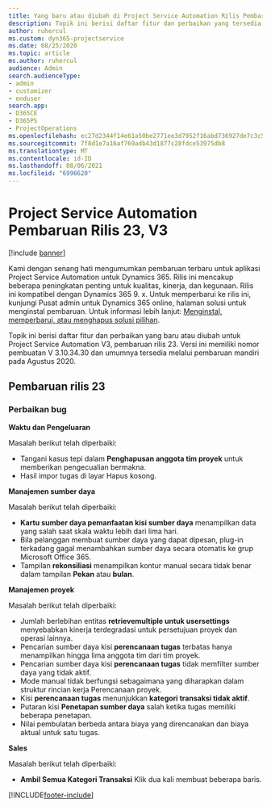 ```yaml
---
title: Yang baru atau diubah di Project Service Automation Rilis Pembaruan 23, V3
description: Topik ini berisi daftar fitur dan perbaikan yang tersedia di Project Service Automation V3, pembaruan rilis 23, V3.
author: ruhercul
ms.custom: dyn365-projectservice
ms.date: 08/25/2020
ms.topic: article
ms.author: ruhercul
audience: Admin
search.audienceType:
- admin
- customizer
- enduser
search.app:
- D365CE
- D365PS
- ProjectOperations
ms.openlocfilehash: ec27d2344f14e61a50be2771ee3d7952f16abd736927de7c3c5a019351a3e067
ms.sourcegitcommit: 7f8d1e7a16af769adb43d1877c28fdce53975db8
ms.translationtype: MT
ms.contentlocale: id-ID
ms.lasthandoff: 08/06/2021
ms.locfileid: "6996620"
---
```

# <a name="project-service-automation-update-release-23-v3"></a>Project Service Automation Pembaruan Rilis 23, V3

[!include [banner](../includes/psa-now-project-operations.md)]

Kami dengan senang hati mengumumkan pembaruan terbaru untuk aplikasi Project Service Automation untuk Dynamics 365. Rilis ini mencakup beberapa peningkatan penting untuk kualitas, kinerja, dan kegunaan. Rilis ini kompatibel dengan Dynamics 365 9. x. Untuk memperbarui ke rilis ini, kunjungi Pusat admin untuk Dynamics 365 online, halaman solusi untuk menginstal pembaruan. Untuk informasi lebih lanjut: [Menginstal, memperbarui, atau menghapus solusi pilihan](/power-platform/admin/install-remove-preferred-solution).

Topik ini berisi daftar fitur dan perbaikan yang baru atau diubah untuk Project Service Automation V3, pembaruan rilis 23. Versi ini memiliki nomor pembuatan V 3.10.34.30 dan umumnya tersedia melalui pembaruan mandiri pada Agustus 2020.

## <a name="update-release-23"></a>Pembaruan rilis 23

### <a name="bug-fixes"></a>Perbaikan bug

**Waktu dan Pengeluaran**

Masalah berikut telah diperbaiki:
- Tangani kasus tepi dalam **Penghapusan anggota tim proyek** untuk memberikan pengecualian bermakna.
- Hasil impor tugas di layar Hapus kosong.

**Manajemen sumber daya**

Masalah berikut telah diperbaiki:

- **Kartu sumber daya pemanfaatan kisi sumber daya** menampilkan data yang salah saat skala waktu lebih dari lima hari.
- Bila pelanggan membuat sumber daya yang dapat dipesan, plug-in terkadang gagal menambahkan sumber daya secara otomatis ke grup Microsoft Office 365.
- Tampilan **rekonsiliasi** menampilkan kontur manual secara tidak benar dalam tampilan **Pekan** atau **bulan**.

**Manajemen proyek**

Masalah berikut telah diperbaiki:

- Jumlah berlebihan entitas **retrievemultiple untuk usersettings** menyebabkan kinerja terdegradasi untuk persetujuan proyek dan operasi lainnya.
- Pencarian sumber daya kisi **perencanaan tugas** terbatas hanya menampilkan hingga lima anggota tim dari tim proyek. 
- Pencarian sumber daya kisi **perencanaan tugas** tidak memfilter sumber daya yang tidak aktif.
- Mode manual tidak berfungsi sebagaimana yang diharapkan dalam struktur rincian kerja Perencanaan proyek.
- Kisi **perencanaan tugas** menunjukkan **kategori transaksi tidak aktif**.
- Putaran kisi **Penetapan sumber daya** salah ketika tugas memiliki beberapa penetapan.
- Nilai pembulatan berbeda antara biaya yang direncanakan dan biaya aktual untuk satu tugas.

**Sales**

Masalah berikut telah diperbaiki:

- **Ambil Semua Kategori Transaksi** Klik dua kali membuat beberapa baris.


[!INCLUDE[footer-include](../includes/footer-banner.md)]